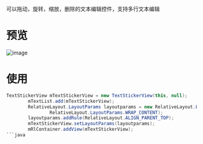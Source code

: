 可以拖动，旋转，缩放，删除的文本编辑控件，支持多行文本编辑
# 预览
![image](https://github.com/wujie1314520/TextStickerView/blob/master/screenshot/sc.gif)
# 使用
```java
TextStickerView mTextStickerView = new TextStickerView(this, null);
        mTextList.add(mTextStickerView);
        RelativeLayout.LayoutParams layoutparams = new RelativeLayout.LayoutParams(RelativeLayout.LayoutParams.WRAP_CONTENT,
                RelativeLayout.LayoutParams.WRAP_CONTENT);
        layoutparams.addRule(RelativeLayout.ALIGN_PARENT_TOP);
        mTextStickerView.setLayoutParams(layoutparams);
        mRlContainer.addView(mTextStickerView);
```java